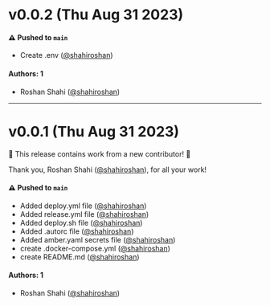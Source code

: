 # v0.0.2 (Thu Aug 31 2023)

#### ⚠️ Pushed to `main`

- Create .env ([@shahiroshan](https://github.com/shahiroshan))

#### Authors: 1

- Roshan Shahi ([@shahiroshan](https://github.com/shahiroshan))

---

# v0.0.1 (Thu Aug 31 2023)

:tada: This release contains work from a new contributor! :tada:

Thank you, Roshan Shahi ([@shahiroshan](https://github.com/shahiroshan)), for all your work!

#### ⚠️ Pushed to `main`

- Added deploy.yml file ([@shahiroshan](https://github.com/shahiroshan))
- Added release.yml file ([@shahiroshan](https://github.com/shahiroshan))
- Added deploy.sh file ([@shahiroshan](https://github.com/shahiroshan))
- Added .autorc file ([@shahiroshan](https://github.com/shahiroshan))
- Added amber.yaml secrets file ([@shahiroshan](https://github.com/shahiroshan))
- create .docker-compose.yml ([@shahiroshan](https://github.com/shahiroshan))
- create README.md ([@shahiroshan](https://github.com/shahiroshan))

#### Authors: 1

- Roshan Shahi ([@shahiroshan](https://github.com/shahiroshan))
